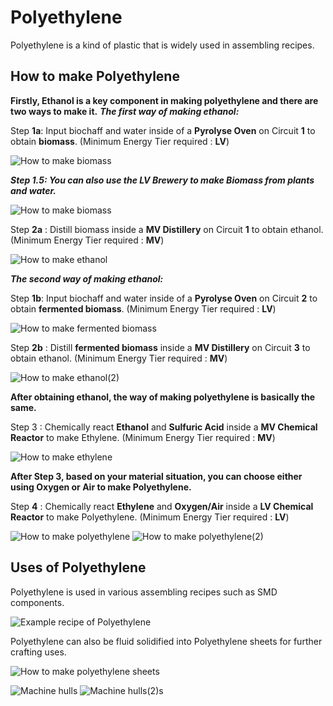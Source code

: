 # Polyethylene

Polyethylene is a kind of plastic that is widely used in assembling recipes.

## How to make Polyethylene

**Firstly, Ethanol is a key component in making polyethylene and there are two ways to make it.**
***The first way of making ethanol:***

Step **1a**: Input biochaff and water inside of a **Pyrolyse Oven** on Circuit **1** to obtain **biomass**. (Minimum Energy Tier required : **LV**)

![How to make biomass](Images1/pyrolyse_oven_bio_chaff_to_biomass.png)

***Step 1.5: You can also use the LV Brewery to make Biomass from plants and water.*** 

![How to make biomass](Images1/brewery_biomass_from_glow_berries.png)


Step **2a** : Distill biomass inside a **MV Distillery** on Circuit **1** to obtain ethanol. (Minimum Energy Tier required : **MV**)

![How to make ethanol](Images1/distillery_distill_biomass_to_ethanol.png)

***The second way of making ethanol:***

Step **1b**: Input biochaff and water inside of a **Pyrolyse Oven** on Circuit **2** to obtain **fermented biomass**. (Minimum Energy Tier required : **LV**)

![How to make fermented biomass](Images1/pyrolyse_oven_bio_chaff_to_fermented_biomass.png)

Step **2b** : Distill **fermented biomass** inside a **MV Distillery** on Circuit **3** to obtain ethanol. (Minimum Energy Tier required : **MV**)

![How to make ethanol(2)](Images1/distillery_distill_fermented_biomass_to_ethanol.png)

**After obtaining ethanol, the way of making polyethylene is basically the same.**

Step 3 : Chemically react **Ethanol** and **Sulfuric Acid** inside a **MV Chemical Reactor** to make Ethylene. (Minimum Energy Tier required : **MV**)

![How to make ethylene](Images1/chemical_reactor_ethylene_from_ethanol.png)

**After Step 3, based on your material situation, you can choose either using Oxygen or Air to make Polyethylene.**

Step **4** : Chemically react **Ethylene** and **Oxygen/Air** inside a **LV Chemical Reactor** to make Polyethylene. (Minimum Energy Tier required : **LV**)

![How to make polyethylene](Images1/chemical_reactor_polyethylene_from_air.png)
![How to make polyethylene(2)](Images1/chemical_reactor_polyethylene_from_oxygen.png)



## Uses of Polyethylene

Polyethylene is used in various assembling recipes such as SMD components.

![Example recipe of Polyethylene](Images1/assembler_inductor.png)

Polyethylene can also be fluid solidified into Polyethylene sheets for further crafting uses.

![How to make polyethylene sheets](Images1/fluid_solidifier_solidify_polyethylene_to_plate.png)

![Machine hulls](Images1/shaped_ev_machine_hull.png)
![Machine hulls(2)](Images1/shaped_hv_machine_hull.png)s